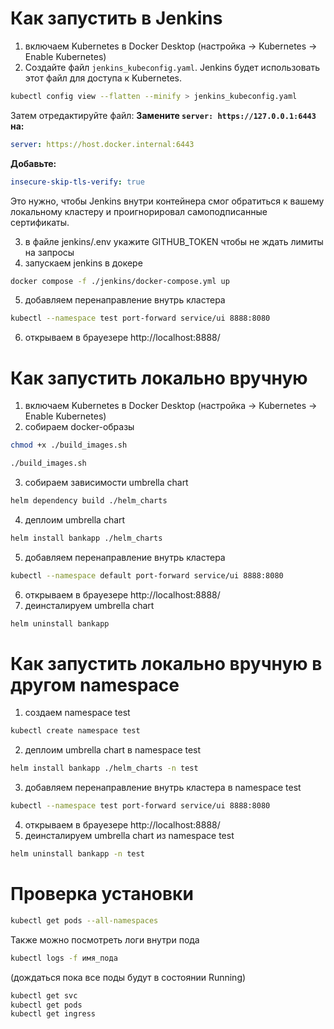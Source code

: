 # Как запустить в Jenkins
1. включаем Kubernetes в Docker Desktop (настройка → Kubernetes → Enable Kubernetes)
2. Создайте файл `jenkins_kubeconfig.yaml`. Jenkins будет использовать этот файл для доступа к Kubernetes.
```bash
kubectl config view --flatten --minify > jenkins_kubeconfig.yaml
```
Затем отредактируйте файл:
**Замените `server: https://127.0.0.1:6443` на:**
```yaml
server: https://host.docker.internal:6443
```
**Добавьте:**
```yaml
insecure-skip-tls-verify: true
```
Это нужно, чтобы Jenkins внутри контейнера смог обратиться к вашему локальному кластеру и проигнорировал самоподписанные сертификаты.

3. в файле jenkins/.env укажите GITHUB_TOKEN чтобы не ждать лимиты на запросы
4. запускаем jenkins в докере
```bash
docker compose -f ./jenkins/docker-compose.yml up
```
5. добавляем перенаправление внутрь кластера
```bash
kubectl --namespace test port-forward service/ui 8888:8080
```
6. открываем в брауезере http://localhost:8888/

# Как запустить локально вручную
1. включаем Kubernetes в Docker Desktop (настройка → Kubernetes → Enable Kubernetes)
2. собираем docker-образы
```bash
chmod +x ./build_images.sh
```
```bash
./build_images.sh
```
3. собираем зависимости umbrella chart
```bash
helm dependency build ./helm_charts
```
4. деплоим umbrella chart
```bash
helm install bankapp ./helm_charts
```
5. добавляем перенаправление внутрь кластера
```bash
kubectl --namespace default port-forward service/ui 8888:8080
```
6. открываем в брауезере http://localhost:8888/
7. деинсталируем umbrella chart
```bash
helm uninstall bankapp
```

# Как запустить локально вручную в другом namespace
1. создаем namespace test
```bash
kubectl create namespace test
```
2. деплоим umbrella chart в namespace test
```bash
helm install bankapp ./helm_charts -n test
```
3. добавляем перенаправление внутрь кластера в namespace test
```bash
kubectl --namespace test port-forward service/ui 8888:8080
```
4. открываем в брауезере http://localhost:8888/
5. деинсталируем umbrella chart из namespace test
```bash
helm uninstall bankapp -n test
```

# Проверка установки
```bash
kubectl get pods --all-namespaces
``` 
Также можно посмотреть логи внутри пода
```bash
kubectl logs -f имя_пода
```
(дождаться пока все поды будут в состоянии Running)
```bash
kubectl get svc
kubectl get pods
kubectl get ingress
```